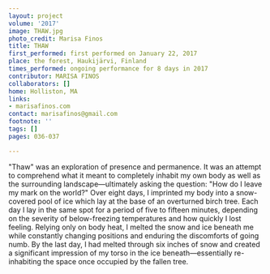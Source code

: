 ```yaml
---
layout: project
volume: '2017'
image: THAW.jpg
photo_credit: Marisa Finos
title: THAW
first_performed: first performed on January 22, 2017
place: the forest, Haukijärvi, Finland
times_performed: ongoing performance for 8 days in 2017
contributor: MARISA FINOS
collaborators: []
home: Holliston, MA
links:
- marisafinos.com
contact: marisafinos@gmail.com
footnote: ''
tags: []
pages: 036-037

---
```


"Thaw" was an exploration of presence and permanence. It was an attempt to comprehend what it meant to completely inhabit my own body as well as the surrounding landscape—ultimately asking the question: "How do I leave my mark on the world?" Over eight days, I imprinted my body into a snow-covered pool of ice which lay at the base of an overturned birch tree. Each day I lay in the same spot for a period of five to fifteen minutes, depending on the severity of below-freezing temperatures and how quickly I lost feeling. Relying only on body heat, I melted the snow and ice beneath me while constantly changing positions and enduring the discomforts of going numb. By the last day, I had melted through six inches of snow and created a significant impression of my torso in the ice beneath—essentially re-inhabiting the space once occupied by the fallen tree.
